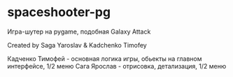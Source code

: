 # spaceshooter-pg
Игра-шутер на pygame, подобная Galaxy Attack
 
Created by Saga Yaroslav & Kadchenko Timofey

Кадченко Тимофей - основная логика игры, обьекты на главном интерфейсе, 1/2 меню
Сага Ярослав - отрисовка, детализация, 1/2 меню
